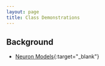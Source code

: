 ```yaml
---
layout: page
title: Class Demonstrations
---
```


## Background
- [Neuron Models](demos/Neuron_Models.html){:target="_blank"}

